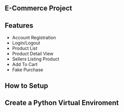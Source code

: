 ## E-Commerce Project

## Features
- Account Registration
- Login/Logout
- Product List
- Product Detail View
- Sellers Listing Product
- Add To Cart
- Fake Purchase

## How to Setup
Create a Python Virtual Enviroment
- 
